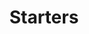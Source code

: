 ---
linktitle: Starters
menu:
  main:
    parent: starters
  after:
    name: starters
    weight: 1
title: Starters
bookCollapseSection: true
---